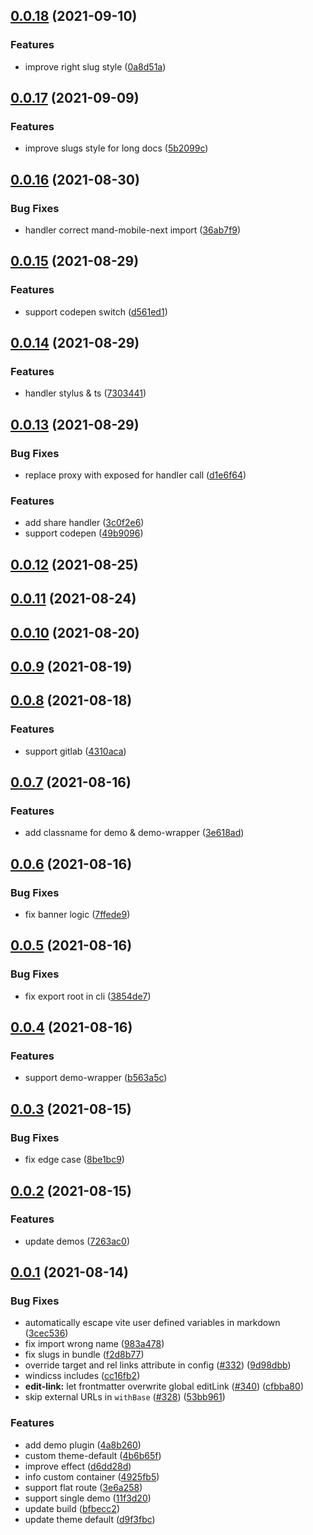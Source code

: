 ## [0.0.18](https://github.com/zouhangwithsweet/fisand-doc/compare/v0.0.17...v0.0.18) (2021-09-10)

### Features

- improve right slug style ([0a8d51a](https://github.com/zouhangwithsweet/fisand-doc/commit/0a8d51a0d5cad7bb479fe02d865d822eef79e16a))

## [0.0.17](https://github.com/zouhangwithsweet/fisand-doc/compare/v0.0.16...v0.0.17) (2021-09-09)

### Features

- improve slugs style for long docs ([5b2099c](https://github.com/zouhangwithsweet/fisand-doc/commit/5b2099caf5c3f2bcf7ebc1e9c92affbf3a43b708))

## [0.0.16](https://github.com/zouhangwithsweet/fisand-doc/compare/v0.0.15...v0.0.16) (2021-08-30)

### Bug Fixes

- handler correct mand-mobile-next import ([36ab7f9](https://github.com/zouhangwithsweet/fisand-doc/commit/36ab7f9e3a9178f79a507bda39c299797b187354))

## [0.0.15](https://github.com/zouhangwithsweet/fisand-doc/compare/v0.0.14...v0.0.15) (2021-08-29)

### Features

- support codepen switch ([d561ed1](https://github.com/zouhangwithsweet/fisand-doc/commit/d561ed1615c81554dcbfd8925f90a9e6bd0f1498))

## [0.0.14](https://github.com/zouhangwithsweet/fisand-doc/compare/v0.0.13...v0.0.14) (2021-08-29)

### Features

- handler stylus & ts ([7303441](https://github.com/zouhangwithsweet/fisand-doc/commit/7303441869e29c846358702c75d98d60f48b4b7f))

## [0.0.13](https://github.com/zouhangwithsweet/fisand-doc/compare/v0.0.12...v0.0.13) (2021-08-29)

### Bug Fixes

- replace proxy with exposed for handler call ([d1e6f64](https://github.com/zouhangwithsweet/fisand-doc/commit/d1e6f64c6d218f5b48c731a6ee0335663596aea9))

### Features

- add share handler ([3c0f2e6](https://github.com/zouhangwithsweet/fisand-doc/commit/3c0f2e6f2746ade84507b50fb314c02fe7de21bb))
- support codepen ([49b9096](https://github.com/zouhangwithsweet/fisand-doc/commit/49b9096d6a57effc150cd60e931573928f007ff1))

## [0.0.12](https://github.com/zouhangwithsweet/fisand-doc/compare/v0.0.11...v0.0.12) (2021-08-25)

## [0.0.11](https://github.com/zouhangwithsweet/fisand-doc/compare/v0.0.10...v0.0.11) (2021-08-24)

## [0.0.10](https://github.com/zouhangwithsweet/fisand-doc/compare/v0.0.9...v0.0.10) (2021-08-20)

## [0.0.9](https://github.com/zouhangwithsweet/fisand-doc/compare/v0.0.8...v0.0.9) (2021-08-19)

## [0.0.8](https://github.com/vuejs/vitepress/compare/v0.0.7...v0.0.8) (2021-08-18)

### Features

- support gitlab ([4310aca](https://github.com/vuejs/vitepress/commit/4310aca3a4e30560cddb001a6600c2c5562dd2e5))

## [0.0.7](https://github.com/vuejs/vitepress/compare/v0.0.6...v0.0.7) (2021-08-16)

### Features

- add classname for demo & demo-wrapper ([3e618ad](https://github.com/vuejs/vitepress/commit/3e618adc0ba3161ccfe806a7d2f7931bf7916388))

## [0.0.6](https://github.com/vuejs/vitepress/compare/v0.0.5...v0.0.6) (2021-08-16)

### Bug Fixes

- fix banner logic ([7ffede9](https://github.com/vuejs/vitepress/commit/7ffede92188d3d1bcbf3d87698f69b0a6f41cd97))

## [0.0.5](https://github.com/vuejs/vitepress/compare/v0.0.4...v0.0.5) (2021-08-16)

### Bug Fixes

- fix export root in cli ([3854de7](https://github.com/vuejs/vitepress/commit/3854de7f7b910725126209c1b1b1f9af9f6aabf5))

## [0.0.4](https://github.com/vuejs/vitepress/compare/v0.0.3...v0.0.4) (2021-08-16)

### Features

- support demo-wrapper ([b563a5c](https://github.com/vuejs/vitepress/commit/b563a5cc9babdc084a4572337b00f656beda0fb1))

## [0.0.3](https://github.com/vuejs/vitepress/compare/v0.0.2...v0.0.3) (2021-08-15)

### Bug Fixes

- fix edge case ([8be1bc9](https://github.com/vuejs/vitepress/commit/8be1bc9a6e2f49a5e275f60797802feaa4cf0476))

## [0.0.2](https://github.com/vuejs/vitepress/compare/v0.0.1...v0.0.2) (2021-08-15)

### Features

- update demos ([7263ac0](https://github.com/vuejs/vitepress/commit/7263ac08b6413c75ac5f0878d86babcfd629e389))

## [0.0.1](https://github.com/vuejs/vitepress/compare/v0.15.5...v0.0.1) (2021-08-14)

### Bug Fixes

- automatically escape vite user defined variables in markdown ([3cec536](https://github.com/vuejs/vitepress/commit/3cec536c1f3d5d027ee16cd0629f84461e565096))
- fix import wrong name ([983a478](https://github.com/vuejs/vitepress/commit/983a4789c62eafbcac8ae3d3b809001b77dc5f60))
- fix slugs in bundle ([f2d8b77](https://github.com/vuejs/vitepress/commit/f2d8b7779a7d0f05bc3490b62629666a8c47530b))
- override target and rel links attribute in config ([#332](https://github.com/vuejs/vitepress/issues/332)) ([9d98dbb](https://github.com/vuejs/vitepress/commit/9d98dbbe60d477a78d6dc0e80d16fdddedcd4ed5))
- windicss includes ([cc16fb2](https://github.com/vuejs/vitepress/commit/cc16fb262d981fb93672aa0534289367432969c1))
- **edit-link:** let frontmatter overwrite global editLink ([#340](https://github.com/vuejs/vitepress/issues/340)) ([cfbba80](https://github.com/vuejs/vitepress/commit/cfbba80a0a6e33bcb2ca3d4450fb9624dcd6d140))
- skip external URLs in `withBase` ([#328](https://github.com/vuejs/vitepress/issues/328)) ([53bb961](https://github.com/vuejs/vitepress/commit/53bb961a925cbafe53730450c5b069e255b54e03))

### Features

- add demo plugin ([4a8b260](https://github.com/vuejs/vitepress/commit/4a8b260ccf4fe7f5f03146d87cec7c72feac89b4))
- custom theme-default ([4b6b65f](https://github.com/vuejs/vitepress/commit/4b6b65f48cae85d204a6e88b9fad2c6a8c4c00b6))
- improve effect ([d6dd28d](https://github.com/vuejs/vitepress/commit/d6dd28d808c76a6f6edd00ca6edcd7b024670eb4))
- info custom container ([4925fb5](https://github.com/vuejs/vitepress/commit/4925fb5c29c59b7e17d050ab4346f71afc0463cd))
- support flat route ([3e6a258](https://github.com/vuejs/vitepress/commit/3e6a25821fffac9471d721d328de770f78f4e49e))
- support single demo ([11f3d20](https://github.com/vuejs/vitepress/commit/11f3d2010f737c3bdad7a249cd6497f6c0bbbf29))
- update build ([bfbecc2](https://github.com/vuejs/vitepress/commit/bfbecc232bc10634561ca490aeb0ee7cb3c5a06c))
- update theme default ([d9f3fbc](https://github.com/vuejs/vitepress/commit/d9f3fbcd227bd9326dea5937e9dea1a8b31cd55a))
